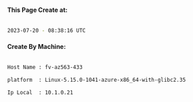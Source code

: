 
   
#### This Page Create at:

```bash

2023-07-20 - 08:38:16 UTC

```

#### Create By Machine:

```bash

Host Name : fv-az563-433

platform  : Linux-5.15.0-1041-azure-x86_64-with-glibc2.35

Ip Local  : 10.1.0.21

```

